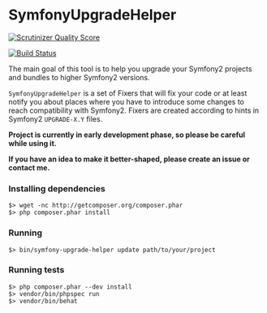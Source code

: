 SymfonyUpgradeHelper
====================

[![Scrutinizer Quality Score](https://scrutinizer-ci.com/g/pawaclawczyk/SymfonyUpgradeHelper/badges/quality-score.png?s=ba6cfcd01e6a04d17e14cf00b53d98c41e623cdc)](https://scrutinizer-ci.com/g/pawaclawczyk/SymfonyUpgradeHelper/)

[![Build Status](https://travis-ci.org/pawaclawczyk/SymfonyUpgradeHelper.png?branch=master)](https://travis-ci.org/pawaclawczyk/SymfonyUpgradeHelper)

The main goal of this tool is to help you upgrade your Symfony2 projects and bundles to higher Symfony2 versions.

`SymfonyUpgradeHelper` is a set of Fixers that will fix your code or at least notify you about places where you have to
introduce some changes to reach compatibility with Symfony2. Fixers are created according to hints in Symfony2 `UPGRADE-X.Y` files.

**Project is currently in early development phase, so please be careful while using it.**

**If you have an idea to make it better-shaped, please create an issue or contact me.**

### Installing dependencies

```
$> wget -nc http://getcomposer.org/composer.phar
$> php composer.phar install
```

### Running

```
$> bin/symfony-upgrade-helper update path/to/your/project
```

### Running tests

```
$> php composer.phar --dev install
$> vendor/bin/phpspec run
$> vendor/bin/behat
```
